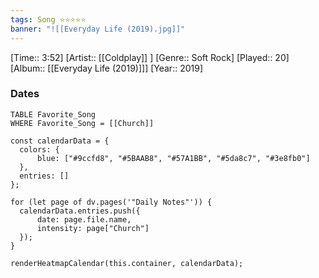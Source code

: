 ```yaml
---
tags: Song ⭐⭐⭐⭐⭐ 
banner: "![[Everyday Life (2019).jpg]]"
---
```

[Time:: 3:52]
[Artist:: [[Coldplay]] ]
[Genre:: Soft Rock]
[Played:: 20]
[Album:: [[Everyday Life (2019)]]]
[Year:: 2019]
### Dates
````dataview
TABLE Favorite_Song
WHERE Favorite_Song = [[Church]]
````
  ```dataviewjs
const calendarData = { 
	colors: { 
		blue: ["#9ccfd8", "#5BAAB8", "#57A1BB", "#5da8c7", "#3e8fb0"] 
	}, 
	entries: [] 
}; 

for (let page of dv.pages('"Daily Notes"')) { 
	calendarData.entries.push({ 
		date: page.file.name, 
		intensity: page["Church"]
	}); 
} 

renderHeatmapCalendar(this.container, calendarData);
```
